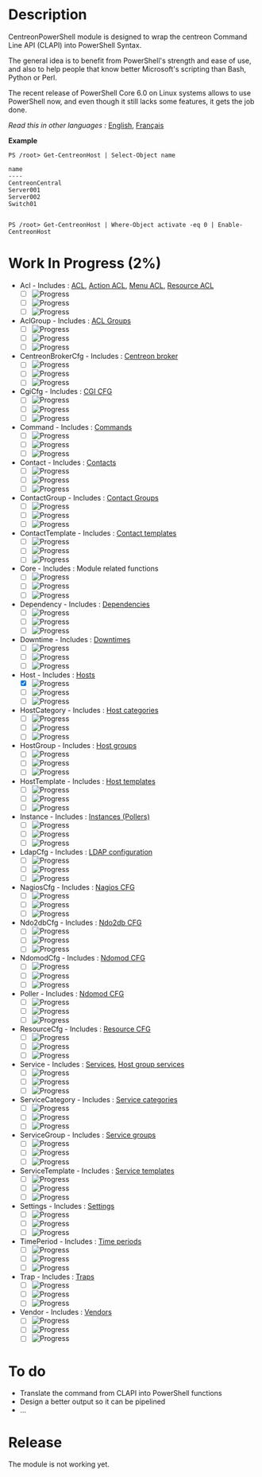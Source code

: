 # Description

CentreonPowerShell module is designed to wrap the centreon Command Line API (CLAPI) into PowerShell Syntax.

The general idea is to benefit from PowerShell's strength and ease of use, and also to help people that know better Microsoft's scripting than Bash, Python or Perl.

The recent release of PowerShell Core 6.0 on Linux systems allows to use PowerShell now, and even though it still lacks some features, it gets the job done.

_Read this in other languages :_ [English](https://github.com/Clebam/CentreonPowerShell/blob/Development/README.md), [Français](https://github.com/Clebam/CentreonPowerShell/blob/Development/README.FR.md)

__Example__
```
PS /root> Get-CentreonHost | Select-Object name

name
----
CentreonCentral
Server001
Server002
Switch01


PS /root> Get-CentreonHost | Where-Object activate -eq 0 | Enable-CentreonHost
```
# Work In Progress (2%)
- Acl - Includes : [ACL](https://documentation.centreon.com/docs/centreon-clapi/en/latest/objects/acl.html), [Action ACL](https://documentation.centreon.com/docs/centreon-clapi/en/latest/objects/acl_action.html), [Menu ACL](https://documentation.centreon.com/docs/centreon-clapi/en/latest/objects/acl_menu.html), [Resource ACL](https://documentation.centreon.com/docs/centreon-clapi/en/latest/objects/acl_resource.html)
	- [ ] ![Progress](http://progressed.io/bar/0?title=Translating )
	- [ ] ![Progress](http://progressed.io/bar/0?title=Controlling )
	- [ ] ![Progress](http://progressed.io/bar/0?title=Testing )
- AclGroup - Includes : [ACL Groups](https://documentation.centreon.com/docs/centreon-clapi/en/latest/objects/acl_group.html)
	- [ ] ![Progress](http://progressed.io/bar/0?title=Translating )
	- [ ] ![Progress](http://progressed.io/bar/0?title=Controlling )
	- [ ] ![Progress](http://progressed.io/bar/0?title=Testing )
- CentreonBrokerCfg - Includes : [Centreon broker](https://documentation.centreon.com/docs/centreon-clapi/en/latest/objects/broker_cfg.html)
	- [ ] ![Progress](http://progressed.io/bar/0?title=Translating )
	- [ ] ![Progress](http://progressed.io/bar/0?title=Controlling )
	- [ ] ![Progress](http://progressed.io/bar/0?title=Testing )
- CgiCfg - Includes : [CGI CFG](https://documentation.centreon.com/docs/centreon-clapi/en/latest/objects/cgi_cfg.html)
	- [ ] ![Progress](http://progressed.io/bar/0?title=Translating )
	- [ ] ![Progress](http://progressed.io/bar/0?title=Controlling )
	- [ ] ![Progress](http://progressed.io/bar/0?title=Testing )
- Command - Includes : [Commands](https://documentation.centreon.com/docs/centreon-clapi/en/latest/objects/commands.html)
	- [ ] ![Progress](http://progressed.io/bar/0?title=Translating )
	- [ ] ![Progress](http://progressed.io/bar/0?title=Controlling )
	- [ ] ![Progress](http://progressed.io/bar/0?title=Testing )
- Contact - Includes : [Contacts](https://documentation.centreon.com/docs/centreon-clapi/en/latest/objects/contacts.html)
	- [ ] ![Progress](http://progressed.io/bar/0?title=Translating )
	- [ ] ![Progress](http://progressed.io/bar/0?title=Controlling )
	- [ ] ![Progress](http://progressed.io/bar/0?title=Testing )
- ContactGroup - Includes : [Contact Groups](https://documentation.centreon.com/docs/centreon-clapi/en/latest/objects/contact_groups.html)
	- [ ] ![Progress](http://progressed.io/bar/0?title=Translating )
	- [ ] ![Progress](http://progressed.io/bar/0?title=Controlling )
	- [ ] ![Progress](http://progressed.io/bar/0?title=Testing )
- ContactTemplate - Includes : [Contact templates](https://documentation.centreon.com/docs/centreon-clapi/en/latest/objects/contact_templates.html)
	- [ ] ![Progress](http://progressed.io/bar/0?title=Translating )
	- [ ] ![Progress](http://progressed.io/bar/0?title=Controlling )
	- [ ] ![Progress](http://progressed.io/bar/0?title=Testing )
- Core - Includes : Module related functions
	- [ ] ![Progress](http://progressed.io/bar/0?title=Translating )
	- [ ] ![Progress](http://progressed.io/bar/0?title=Controlling )
	- [ ] ![Progress](http://progressed.io/bar/0?title=Testing )
- Dependency - Includes : [Dependencies](https://documentation.centreon.com/docs/centreon-clapi/en/latest/objects/dependencies.html)
	- [ ] ![Progress](http://progressed.io/bar/0?title=Translating )
	- [ ] ![Progress](http://progressed.io/bar/0?title=Controlling )
	- [ ] ![Progress](http://progressed.io/bar/0?title=Testing )
- Downtime - Includes : [Downtimes](https://documentation.centreon.com/docs/centreon-clapi/en/latest/objects/downtimes.html)
	- [ ] ![Progress](http://progressed.io/bar/0?title=Translating )
	- [ ] ![Progress](http://progressed.io/bar/0?title=Controlling )
	- [ ] ![Progress](http://progressed.io/bar/0?title=Testing )
- Host - Includes : [Hosts](https://documentation.centreon.com/docs/centreon-clapi/en/latest/objects/hosts.html)
	- [x] ![Progress](http://progressed.io/bar/100?title=Translating)
	- [ ] ![Progress](http://progressed.io/bar/60?title=Controlling )
	- [ ] ![Progress](http://progressed.io/bar/30?title=Testing )
- HostCategory - Includes : [Host categories](https://documentation.centreon.com/docs/centreon-clapi/en/latest/objects/host_categories.html)
	- [ ] ![Progress](http://progressed.io/bar/0?title=Translating )
	- [ ] ![Progress](http://progressed.io/bar/0?title=Controlling )
	- [ ] ![Progress](http://progressed.io/bar/0?title=Testing )
- HostGroup - Includes : [Host groups](https://documentation.centreon.com/docs/centreon-clapi/en/latest/objects/host_groups.html)
	- [ ] ![Progress](http://progressed.io/bar/0?title=Translating )
	- [ ] ![Progress](http://progressed.io/bar/0?title=Controlling )
	- [ ] ![Progress](http://progressed.io/bar/0?title=Testing )
- HostTemplate - Includes : [Host templates](https://documentation.centreon.com/docs/centreon-clapi/en/latest/objects/host_templates.html)
	- [ ] ![Progress](http://progressed.io/bar/3?title=Translating )
	- [ ] ![Progress](http://progressed.io/bar/0?title=Controlling )
	- [ ] ![Progress](http://progressed.io/bar/0?title=Testing )
- Instance - Includes : [Instances (Pollers)](https://documentation.centreon.com/docs/centreon-clapi/en/latest/objects/instances.html)
	- [ ] ![Progress](http://progressed.io/bar/0?title=Translating )
	- [ ] ![Progress](http://progressed.io/bar/0?title=Controlling )
	- [ ] ![Progress](http://progressed.io/bar/0?title=Testing )
- LdapCfg - Includes : [LDAP configuration](https://documentation.centreon.com/docs/centreon-clapi/en/latest/objects/ldap_servers.html)
	- [ ] ![Progress](http://progressed.io/bar/0?title=Translating )
	- [ ] ![Progress](http://progressed.io/bar/0?title=Controlling )
	- [ ] ![Progress](http://progressed.io/bar/0?title=Testing )
- NagiosCfg - Includes : [Nagios CFG](https://documentation.centreon.com/docs/centreon-clapi/en/latest/objects/nagios_cfg.html)
	- [ ] ![Progress](http://progressed.io/bar/0?title=Translating )
	- [ ] ![Progress](http://progressed.io/bar/0?title=Controlling )
	- [ ] ![Progress](http://progressed.io/bar/0?title=Testing )
- Ndo2dbCfg - Includes : [Ndo2db CFG](https://documentation.centreon.com/docs/centreon-clapi/en/latest/objects/ndo2db_cfg.html)
	- [ ] ![Progress](http://progressed.io/bar/0?title=Translating )
	- [ ] ![Progress](http://progressed.io/bar/0?title=Controlling )
	- [ ] ![Progress](http://progressed.io/bar/0?title=Testing )
- NdomodCfg - Includes : [Ndomod CFG](https://documentation.centreon.com/docs/centreon-clapi/en/latest/objects/ndomod_cfg.html)
	- [ ] ![Progress](http://progressed.io/bar/0?title=Translating )
	- [ ] ![Progress](http://progressed.io/bar/0?title=Controlling )
	- [ ] ![Progress](http://progressed.io/bar/0?title=Testing )
- Poller - Includes : [Ndomod CFG](https://documentation.centreon.com/docs/centreon-clapi/en/latest/objects/ndomod_cfg.html)
	- [ ] ![Progress](http://progressed.io/bar/0?title=Translating )
	- [ ] ![Progress](http://progressed.io/bar/0?title=Controlling )
	- [ ] ![Progress](http://progressed.io/bar/0?title=Testing )
- ResourceCfg - Includes : [Resource CFG](https://documentation.centreon.com/docs/centreon-clapi/en/latest/objects/resource_cfg.htm)
	- [ ] ![Progress](http://progressed.io/bar/0?title=Translating )
	- [ ] ![Progress](http://progressed.io/bar/0?title=Controlling )
	- [ ] ![Progress](http://progressed.io/bar/0?title=Testing )
- Service - Includes : [Services](https://documentation.centreon.com/docs/centreon-clapi/en/latest/objects/services.html), [Host group services](https://documentation.centreon.com/docs/centreon-clapi/en/latest/objects/host_group_services.html)
	- [ ] ![Progress](http://progressed.io/bar/0?title=Translating )
	- [ ] ![Progress](http://progressed.io/bar/0?title=Controlling )
	- [ ] ![Progress](http://progressed.io/bar/0?title=Testing )
- ServiceCategory - Includes : [Service categories](https://documentation.centreon.com/docs/centreon-clapi/en/latest/objects/service_categories.html)
	- [ ] ![Progress](http://progressed.io/bar/0?title=Translating )
	- [ ] ![Progress](http://progressed.io/bar/0?title=Controlling )
	- [ ] ![Progress](http://progressed.io/bar/0?title=Testing )
- ServiceGroup - Includes : [Service groups](https://documentation.centreon.com/docs/centreon-clapi/en/latest/objects/service_groups.html)
	- [ ] ![Progress](http://progressed.io/bar/0?title=Translating )
	- [ ] ![Progress](http://progressed.io/bar/0?title=Controlling )
	- [ ] ![Progress](http://progressed.io/bar/0?title=Testing )
- ServiceTemplate - Includes : [Service templates](https://documentation.centreon.com/docs/centreon-clapi/en/latest/objects/service_templates.html)
	- [ ] ![Progress](http://progressed.io/bar/3?title=Translating )
	- [ ] ![Progress](http://progressed.io/bar/0?title=Controlling )
	- [ ] ![Progress](http://progressed.io/bar/0?title=Testing )
- Settings - Includes : [Settings](https://documentation.centreon.com/docs/centreon-clapi/en/latest/objects/settings.html)
	- [ ] ![Progress](http://progressed.io/bar/0?title=Translating )
	- [ ] ![Progress](http://progressed.io/bar/0?title=Controlling )
	- [ ] ![Progress](http://progressed.io/bar/0?title=Testing )
- TimePeriod - Includes : [Time periods](https://documentation.centreon.com/docs/centreon-clapi/en/latest/objects/time_periods.html)
	- [ ] ![Progress](http://progressed.io/bar/0?title=Translating )
	- [ ] ![Progress](http://progressed.io/bar/0?title=Controlling )
	- [ ] ![Progress](http://progressed.io/bar/0?title=Testing )
- Trap - Includes : [Traps](https://documentation.centreon.com/docs/centreon-clapi/en/latest/objects/traps.html)
	- [ ] ![Progress](http://progressed.io/bar/0?title=Translating )
	- [ ] ![Progress](http://progressed.io/bar/0?title=Controlling )
	- [ ] ![Progress](http://progressed.io/bar/0?title=Testing )
- Vendor - Includes : [Vendors](https://documentation.centreon.com/docs/centreon-clapi/en/latest/objects/vendors.html)
	- [ ] ![Progress](http://progressed.io/bar/0?title=Translating )
	- [ ] ![Progress](http://progressed.io/bar/0?title=Controlling )
	- [ ] ![Progress](http://progressed.io/bar/0?title=Testing )

# To do

- Translate the command from CLAPI into PowerShell functions
- Design a better output so it can be pipelined
- ...

# Release

The module is not working yet.